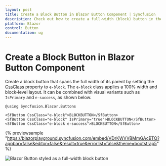 ```yaml
---
layout: post
title: Create a Block Button in Blazor Button Component | Syncfusion
description: Check out how to create a full-width (block) button in the Syncfusion Blazor Button component using the e-block CssClass, and combine it with primary and success variants.
platform: Blazor
control: Button
documentation: ug
---
```


# Create a Block Button in Blazor Button Component

Create a block button that spans the full width of its parent by setting the [CssClass](https://help.syncfusion.com/cr/blazor/Syncfusion.Blazor.Buttons.SfButton.html#Syncfusion_Blazor_Buttons_SfButton_CssClass) property to `e-block`. The `e-block` class applies a 100% width and block-level layout. It can be combined with visual variants such as `IsPrimary` and `e-success`, as shown below.

```cshtml
@using Syncfusion.Blazor.Buttons

<SfButton CssClass="e-block">BLOCKBUTTON</SfButton>
<SfButton CssClass="e-block" IsPrimary="true">BLOCKBUTTON</SfButton>
<SfButton CssClass="e-block e-success">BLOCKBUTTON</SfButton>

```

{% previewsample "https://blazorplayground.syncfusion.com/embed/VDrKWVVBMmGAcBTQ?appbar=false&editor=false&result=true&errorlist=false&theme=bootstrap5" %}

![Blazor Button styled as a full-width block button](./../images/blazor-block-button.png)